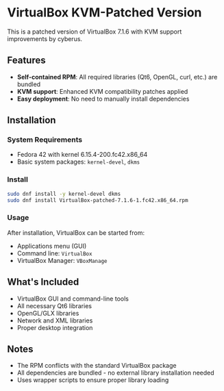 # VirtualBox KVM-Patched Version

This is a patched version of VirtualBox 7.1.6 with KVM support improvements by cyberus.

## Features
- **Self-contained RPM**: All required libraries (Qt6, OpenGL, curl, etc.) are bundled
- **KVM support**: Enhanced KVM compatibility patches applied
- **Easy deployment**: No need to manually install dependencies

## Installation

### System Requirements
- Fedora 42 with kernel 6.15.4-200.fc42.x86_64
- Basic system packages: `kernel-devel`, `dkms`

### Install
```bash
sudo dnf install -y kernel-devel dkms
sudo dnf install VirtualBox-patched-7.1.6-1.fc42.x86_64.rpm
```

### Usage
After installation, VirtualBox can be started from:
- Applications menu (GUI)
- Command line: `VirtualBox`
- VirtualBox Manager: `VBoxManage`

## What's Included
- VirtualBox GUI and command-line tools
- All necessary Qt6 libraries
- OpenGL/GLX libraries
- Network and XML libraries
- Proper desktop integration

## Notes
- The RPM conflicts with the standard VirtualBox package
- All dependencies are bundled - no external library installation needed
- Uses wrapper scripts to ensure proper library loading
